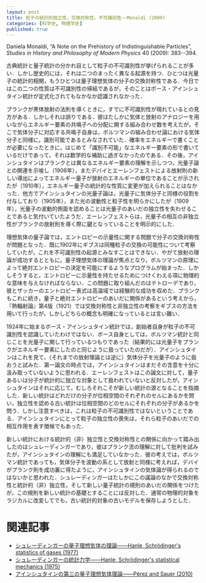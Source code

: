 ```yaml
---
layout: post
title: 粒子の統計的独立性，交換対称性，不可識別性——Monaldi (2009)
categories: [科学史, 物理学史]
published: true
---
```


Daniela Monaldi, “A Note on the Prehistory of Indistinguishable Particles”, _Studies in History and Philosophy of Modern Physics_ 40 (2009): 383--394.

古典統計と量子統計の分かれ目として粒子の不可識別性が挙げられることが多い．しかし歴史的には，それは二つのまったく異なる起源を持つ．ひとつは光量子の統計的相関，もうひとつは量子理想気体の分子の交換対称性である．今日ではこの二つの性質は不可識別性の帰結であるが，そのことはボース・アインシュタイン統計が定式化されてもなかなか認識されなかった．

プランクが黒体放射の法則を導くときに，すでに不可識別性が現れているとの見方がある．しかしそれは誤りである．彼はたしかに気体と放射のアナロジーを用いながらエネルギー要素の共鳴子への分配に関する組み合わせ数を考えたが，そこで気体分子に対応する共鳴子自身は，ボルツマンの組み合わせ論における気体分子と同様に，識別可能であるとみなされていた．確率をエネルギーで書くことが必要になったときに，はじめて「識別不可能」なエネルギー要素の形で書いているだけであって，それは数学的な補助に過ぎなかったのである．その後，アインシュタインはプランクとは異なるエネルギー要素の理解を示しつつ，光量子論との関連を示唆し（1906年），またデバイとエーレンフェストによる放射則の新しい導出によってエネルギー量子が放射のエネルギーの単位であることが示されたが（1910年），エネルギー量子の統計的な性質に変更が加えられることはなかった．他方でアインシュタインの光量子論は，光量子に気体分子と同様の役割を付与しており（1905年），また光の波動性と粒子性を明らかにしたが（1909年），光量子の波動的側面を認めることは光量子のあいだの独立性を失わせることであると気付いていたようだ．エーレンフェストらは，光量子の相互の非独立性がプランクの放射則を導く際に鍵となっていることを明示的にした．

理想気体の量子論では，エントロピーの示量性に関する問題で分子の交換対称性が問題となった．既に1902年にギブスは同種粒子の交換の可能性について考察していたが，これを不可識別性の起源とみなすことはできない．やがて放射の理論が成功するとともに，量子理想気体の理論が焦点となり，ボルツマンの原理によって絶対エントロピーの決定を可能にするようなプログラムが始まった．しかしそうすると，エントロピーに示量性を持たせるためにつけくわえる項に物理的な意味を与えなければならない．この問題に取り組んだのはテトローデであり，彼とザッカーのエントロピー表式は高温域では経験的な成功を収めた．プランクもこれに続き，量子と絶対エントロピーのあいだに関係があるという考えから，『熱輻射論』第4版（1921）では交換対称性と非独立性の考察をギブスの方法を用いて行ったが，しかしどちらの概念も明確になっているとは言い難い．

1924年に始まるボース・アインシュタイン統計では，創始者自身が粒子の不可識別性を認識していたわけではない．ボース自身としては，ボルツマン統計と同じことを光量子に関して行っているつもりであった（結果的には光量子をプランクがエネルギー要素にしたのと同じように扱っていたのだが）．アインシュタインはこれを見て，（それまでの放射理論とは逆に）気体分子を光量子のように扱おうと試みた．第一論文の時点では，アインシュタインはまだその含意を十分に汲み取っていないように思われる．エーレンフェストはこの論文に対して，量子あるいは分子が統計的に独立な対象として扱われていないと反対したが，アインシュタインはそれに応じて，むしろそれこそが新しい統計の源となることを指摘した．新しい統計はどれだけの分子が位相空間のそれぞれのセルにあるかを問い，独立性を認める古い統計は位相空間のどのセルにそれぞれの分子があるかを問う．しかし注意すべきは，これは粒子の不可識別性ではないということである．アインシュタインにとって粒子の独立性の喪失は，それら粒子のあいだでの相互作用を表す徴候でもあった．

新しい統計における統計的（非）独立性と交換対称性との関係に向かって踏み出したのはシュレーディンガーであり，彼はプランク流の理解に対して批判を試みたが，アインシュタインの理解にも満足していなかった．彼の考えでは，ボルツマン統計であっても，気体分子を波動の系として放射と同様に考えれば，デバイがプランク則を成功裏に得たように，アインシュタインの気体論が得られるのではないかと思われた．シュレーディンガーはたしかにこの議論のなかで交換対称性と統計的（非）独立性，そして新しい量子統計の規則のあいだの関係をつけたが，この規則を新しい統計の基礎とすることには反対した．通常の物理的対象をラジカルに改変してでも，古い統計的対象の古いモデルを保存しようとした．


# 関連記事

* [シュレーディンガーの量子理想気体の理論——Hanle, Schrödinger's statistics of gases (1977)](http://hinaba.org/mikro-und-makro/2017/08/27/01.html)
* [シュレーディンガーの統計力学——Hanle, Schrödinger's statistical mechanics (1975)](http://hinaba.org/mikro-und-makro/2017/08/27/02.html)
* [アインシュタインの第三の量子理想気体理論——Pérez and Sauer (2010)](http://hinaba.org/mikro-und-makro/2017/08/28/02.html)
